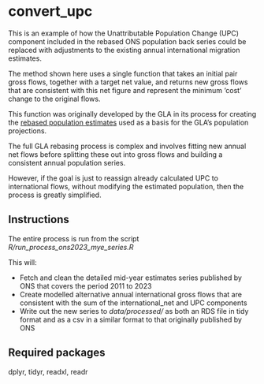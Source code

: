 
<!-- README.md is generated from README.Rmd. Please edit that file -->

# convert_upc

This is an example of how the Unattributable Population Change (UPC)
component included in the rebased ONS population back series could be
replaced with adjustments to the existing annual international migration
estimates.

The method shown here uses a single function that takes an initial pair
gross flows, together with a target net value, and returns new gross
flows that are consistent with this net figure and represent the minimum
‘cost’ change to the original flows.

This function was originally developed by the GLA in its process for
creating the [rebased population
estimates](https://data.london.gov.uk/dataset/modelled-population-backseries)
used as a basis for the GLA’s population projections.

The full GLA rebasing process is complex and involves fitting new annual
net flows before splitting these out into gross flows and building a
consistent annual population series.

However, if the goal is just to reassign already calculated UPC to
international flows, without modifying the estimated population, then
the process is greatly simplified.

## Instructions

The entire process is run from the script
*R/run_process_ons2023_mye_series.R*

This will:

- Fetch and clean the detailed mid-year estimates series published by
  ONS that covers the period 2011 to 2023
- Create modelled alternative annual international gross flows that are
  consistent with the sum of the international_net and UPC components
- Write out the new series to *data/processed/* as both an RDS file in
  tidy format and as a csv in a similar format to that originally
  published by ONS

## Required packages

dplyr, tidyr, readxl, readr
